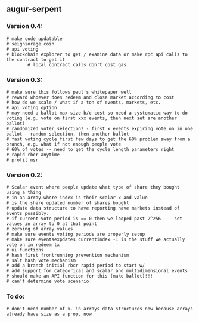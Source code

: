 augur-serpent
-------------
### Version 0.4:
	# make code updatable 
	# seigniorage coin
	# api voting
	# blockchain explorer to get / examine data or make rpc api calls to the contract to get it
			# local contract calls don't cost gas

### Version 0.3:
	# make sure this follows paul's whitepaper well
	# reward whoever does redeem and close market according to cost
	# how do we scale / what if a ton of events, markets, etc.
	# api voting option
	# may need a ballot max size b/c cost so need a systematic way to do voting (e.g. vote on first xxx events, then next set are another ballot)
	# randomized voter selection? - first x events expiring vote on in one ballot - random selection, then another ballot
	# fast voting cycle first few days to get the 60% problem away from a branch, e.g. what if not enough people vote
	# 60% of votes -- need to get the cycle length parameters right
	# rapid rbcr anytime
	# profit msr

### Version 0.2:
	# Scalar event where people update what type of share they bought using a thing
	# in an array where index is their scalar x and value
	# is the share updated number of shares bought
	# update data structure to have reporting have markets instead of events possibly.
	# if current vote period is == 0 then we looped past 2^256 --- set values in array to 0 at that point
	# zeroing of array values
	# make sure events voting periods are properly setup
	# make sure eventsexpdates currentindex -1 is the stuff we actually vote on in redeem tx
	# ui functions
	# hash first frontrunning prevention mechanism
	# salt hash vote mechanism
	# add a branch initial rbcr rapid period to start w/
	# add support for categorical and scalar and multidimensional events
	# should make an API function for this (make ballot)!!!
	# can't determine vote scenario

### To do:
	# don't need number of x. in arrays data structures now because arrays already have size as a prop. now

